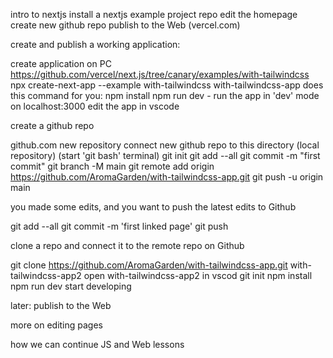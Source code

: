 intro to nextjs
install a nextjs example project repo
edit the homepage
create new github repo
publish to the Web (vercel.com)

create and publish a working application:

create application on PC
https://github.com/vercel/next.js/tree/canary/examples/with-tailwindcss
npx create-next-app --example with-tailwindcss with-tailwindcss-app
does this command for you: npm install
npm run dev - run the app in 'dev' mode on localhost:3000
edit the app in vscode

create a github repo

github.com
new repository
connect new github repo to this directory (local repository)
(start 'git bash' terminal)
git init
git add --all
git commit -m "first commit"
git branch -M main
git remote add origin https://github.com/AromaGarden/with-tailwindcss-app.git
git push -u origin main

you made some edits, and you want to push the latest edits to Github

git add --all
git commit -m 'first linked page'
git push

clone a repo and connect it to the remote repo on Github

git clone https://github.com/AromaGarden/with-tailwindcss-app.git with-tailwindcss-app2
open with-tailwindcss-app2 in vscod
git init
npm install
npm run dev
start developing

later: publish to the Web

more on editing pages

how we can continue JS and Web lessons
